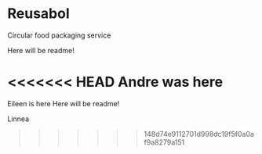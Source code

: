 # Reusabol
Circular food packaging service

Here will be readme! 

<<<<<<< HEAD
Andre was here
=======
Eileen is here
Here will be readme!

Linnea
>>>>>>> 148d74e9112701d998dc19f5f0a0af9a8279a151
